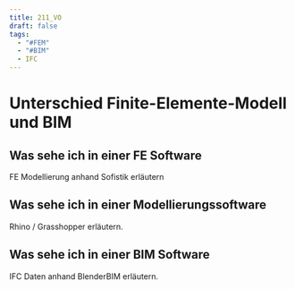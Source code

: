 ```yaml
---
title: 211_VO
draft: false
tags:
  - "#FEM"
  - "#BIM"
  - IFC
---
```


# Unterschied Finite-Elemente-Modell und BIM




## Was sehe ich in einer FE Software

FE Modellierung anhand Sofistik erläutern

## Was sehe ich in einer Modellierungssoftware


Rhino / Grasshopper erläutern.

## Was sehe ich in einer BIM Software

IFC Daten anhand BlenderBIM erläutern.


